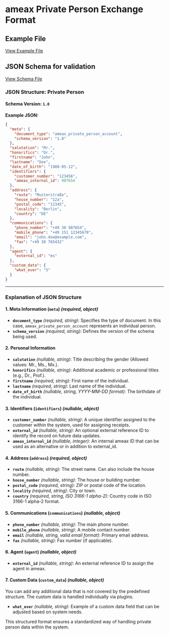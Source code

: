 # ameax Private Person Exchange Format

## Example File
[View Example File](../examples/ameax_private_person.json)


## JSON Schema for validation
[View Schema File](../schemas/ameax_private_person_account.v1-0.schema.json)

### **JSON Structure: Private Person**

#### **Schema Version:** `1.0`

**Example JSON:**
```json
{
  "meta": {
    "document_type": "ameax_private_person_account",
    "schema_version": "1.0"
  },
  "salutation": "Mr.",
  "honorifics": "Dr.",
  "firstname": "John",
  "lastname": "Doe",
  "date_of_birth": "1980-05-12",
  "identifiers": {
    "customer_number": "123456",
    "ameax_internal_id": 987654
  },
  "address": {
    "route": "Musterstraße",
    "house_number": "12a",
    "postal_code": "12345",
    "locality": "Berlin",
    "country": "DE"
  },
  "communications": {
    "phone_number": "+49 30 987654",
    "mobile_phone": "+49 151 12345678",
    "email": "john.doe@example.com",
    "fax": "+49 30 765432"
  },
  "agent": {
    "external_id": "ms"
  },
  "custom_data": {
    "what_ever": "5"
  }
}
```

---

### **Explanation of JSON Structure**

#### **1. Meta Information (`meta`)** *(required, object)*

- **`document_type`** *(required, string)*: Specifies the type of document. In this case, `ameax_private_person_account` represents an individual person.
- **`schema_version`** *(required, string)*: Defines the version of the schema being used.

#### **2. Personal Information**

- **`salutation`** *(nullable, string)*: Title describing the gender (Allowed values: Mr., Ms., Mx.).
- **`honorifics`** *(nullable, string)*: Additional academic or professional titles (e.g., Dr., Prof.).
- **`firstname`** *(required, string)*: First name of the individual.
- **`lastname`** *(required, string)*: Last name of the individual.
- **`date_of_birth`** *(nullable, string, YYYY-MM-DD format)*: The birthdate of the individual.

#### **3. Identifiers (`identifiers`)** *(nullable, object)*
- **`customer_number`** *(nullable, string)*: A unique identifier assigned to the customer within the system, used for assigning receipts.
- **`external_id`** *(nullable, string)*: An optional external reference ID to identify the record on future data updates.
- **`ameax_internal_id`** *(nullable, integer)*: An internal ameax ID that can be used as an alternative or in addition to external_id.

#### **4. Address (`address`)** *(required, object)*

- **`route`** *(nullable, string)*: The street name. Can also include the house number.
- **`house_number`** *(nullable, string)*: The house or building number.
- **`postal_code`** *(required, string)*: ZIP or postal code of the location.
- **`locality`** *(required, string)*: City or town.
- **`country`** *(required, string, ISO 3166-1 alpha-2)*: Country code in ISO 3166-1 alpha-2 format.

#### **5. Communications (`communications`)** *(nullable, object)*

- **`phone_number`** *(nullable, string)*: The main phone number.
- **`mobile_phone`** *(nullable, string)*: A mobile contact number.
- **`email`** *(nullable, string, valid email format)*: Primary email address.
- **`fax`** *(nullable, string)*: Fax number (if applicable).

#### **6. Agent (`agent`)** *(nullable, object)*
- **`external_id`** *(nullable, string)*: An external reference ID to assign the agent in ameax.

#### **7. Custom Data (`custom_data`)** *(nullable, object)*

You can add any additional data that is not covered by the predefined structure. The custom data is handled individually via plugins.

- **`what_ever`** *(nullable, string)*: Example of a custom data field that can be adjusted based on system needs.

This structured format ensures a standardized way of handling private person data within the system.

